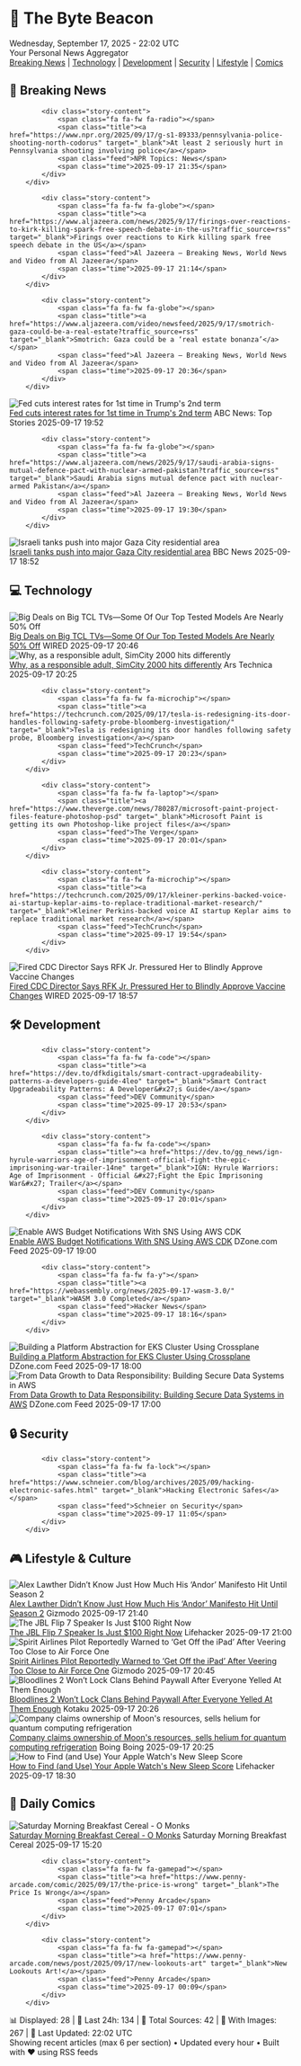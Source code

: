 <!-- Processing 54 RSS feeds at 2025-09-17 22:01:46 UTC -->
<!-- Processing: Saturday Morning Breakfast Cereal -->
<!-- Processing: Garfield -->
<!-- Processing: Dinosaur Comics -->
<!-- Processing: CNN Top Stories -->
<!-- Processing: Al Jazeera Breaking News -->
<!-- Processing: NPR News -->
<!-- Processing: CBC News -->
<!-- Error processing https://rss.cbc.ca/lineup/topstories.xml: The read operation timed out -->
<!-- Processing: Reuters Top News -->
<!-- Processing: Reuters World News -->
<!-- Processing: Associated Press Breaking -->
<!-- Processing: ABC News Breaking -->
<!-- Processing: Sky News World -->
<!-- Processing: O'Reilly Radar -->
<!-- Processing: It's FOSS -->
<!-- Error processing https://itsfoss.com/rss/: The read operation timed out -->
<!-- Processing: OMG! Ubuntu -->
<!-- Processing: DistroWatch -->
<!-- Processing: Red Hat Blog -->
<!-- Processing: GitHub Blog -->
<!-- Processing: InfoQ -->
<!-- Processing: DZone -->
<!-- Processing: Coding Horror -->
<!-- Processing: The Pragmatic Engineer -->
<!-- Processing: Lifehacker -->
<!-- Processing: Gizmodo -->
<!-- Processing: Kotaku -->
<!-- Processing: Krebs on Security -->
<!-- Processing: Schneier on Security -->
<!-- Generated 4 new posts out of 27 feeds processed -->
<div class="newspaper-header">
    <h1 class="newspaper-title">📰 The Byte Beacon</h1>
    <div class="newspaper-date">Wednesday, September 17, 2025 - 22:02 UTC</div>
    <div class="newspaper-subtitle">Your Personal News Aggregator</div>
</div>

<div class="newspaper-nav">
    <a href="#breaking">Breaking News</a> |
    <a href="#tech">Technology</a> |
    <a href="#dev">Development</a> |
    <a href="#security">Security</a> |
    <a href="#lifestyle">Lifestyle</a> |
    <a href="#webcomics">Comics</a>
</div>

<div class="news-section breaking-news" id="breaking">
<h2 class="section-header">🚨 Breaking News</h2>
<div class="stories-container">
<div class="story">
            
            <div class="story-content">
                <span class="fa fa-fw fa-radio"></span>
                <span class="title"><a href="https://www.npr.org/2025/09/17/g-s1-89333/pennsylvania-police-shooting-north-codorus" target="_blank">At least 2 seriously hurt in Pennsylvania shooting involving police</a></span>
                <span class="feed">NPR Topics: News</span>
                <span class="time">2025-09-17 21:35</span>
            </div>
        </div>
<div class="story">
            
            <div class="story-content">
                <span class="fa fa-fw fa-globe"></span>
                <span class="title"><a href="https://www.aljazeera.com/news/2025/9/17/firings-over-reactions-to-kirk-killing-spark-free-speech-debate-in-the-us?traffic_source=rss" target="_blank">Firings over reactions to Kirk killing spark free speech debate in the US</a></span>
                <span class="feed">Al Jazeera – Breaking News, World News and Video from Al Jazeera</span>
                <span class="time">2025-09-17 21:14</span>
            </div>
        </div>
<div class="story">
            
            <div class="story-content">
                <span class="fa fa-fw fa-globe"></span>
                <span class="title"><a href="https://www.aljazeera.com/video/newsfeed/2025/9/17/smotrich-gaza-could-be-a-real-estate?traffic_source=rss" target="_blank">Smotrich: Gaza could be a ‘real estate bonanza’</a></span>
                <span class="feed">Al Jazeera – Breaking News, World News and Video from Al Jazeera</span>
                <span class="time">2025-09-17 20:36</span>
            </div>
        </div>
<div class="story">
            <img src="https://s.abcnews.com/images/US/jerome-powell-1-rt-gmh-250917_1758134175320_hpMain_4x3t_384.jpg" alt="Fed cuts interest rates for 1st time in Trump&#x27;s 2nd term" class="story-image" loading="lazy" onerror="this.style.display='none'">
            <div class="story-content">
                <span class="fa fa-fw fa-tv"></span>
                <span class="title"><a href="https://abcnews.go.com/Business/fed-set-interest-rates-trump-seeks-shakeup-top/story?id=125623802" target="_blank">Fed cuts interest rates for 1st time in Trump&#x27;s 2nd term</a></span>
                <span class="feed">ABC News: Top Stories</span>
                <span class="time">2025-09-17 19:52</span>
            </div>
        </div>
<div class="story">
            
            <div class="story-content">
                <span class="fa fa-fw fa-globe"></span>
                <span class="title"><a href="https://www.aljazeera.com/news/2025/9/17/saudi-arabia-signs-mutual-defence-pact-with-nuclear-armed-pakistan?traffic_source=rss" target="_blank">Saudi Arabia signs mutual defence pact with nuclear-armed Pakistan</a></span>
                <span class="feed">Al Jazeera – Breaking News, World News and Video from Al Jazeera</span>
                <span class="time">2025-09-17 19:30</span>
            </div>
        </div>
<div class="story">
            <img src="https://ichef.bbci.co.uk/ace/standard/240/cpsprodpb/125f/live/5580c0d0-93f4-11f0-9cf6-cbf3e73ce2b9.png" alt="Israeli tanks push into major Gaza City residential area" class="story-image" loading="lazy" onerror="this.style.display='none'">
            <div class="story-content">
                <span class="fa fa-fw fa-earth-americas"></span>
                <span class="title"><a href="https://www.bbc.com/news/articles/c4gv881exj2o?at_medium=RSS&at_campaign=rss" target="_blank">Israeli tanks push into major Gaza City residential area</a></span>
                <span class="feed">BBC News</span>
                <span class="time">2025-09-17 18:52</span>
            </div>
        </div>
</div>
</div>
<div class="news-section tech-news" id="tech">
<h2 class="section-header">💻 Technology</h2>
<div class="stories-container">
<div class="story">
            <img src="https://media.wired.com/photos/68caf947622b125cceb3d7db/master/pass/Save%20Big%20on%20Our%20Favorite%20TCL%20Televisions.png" alt="Big Deals on Big TCL TVs—Some Of Our Top Tested Models Are Nearly 50% Off" class="story-image" loading="lazy" onerror="this.style.display='none'">
            <div class="story-content">
                <span class="fa fa-fw fa-bolt"></span>
                <span class="title"><a href="https://www.wired.com/story/save-big-on-our-favorite-tcl-televisions/" target="_blank">Big Deals on Big TCL TVs—Some Of Our Top Tested Models Are Nearly 50% Off</a></span>
                <span class="feed">WIRED</span>
                <span class="time">2025-09-17 20:46</span>
            </div>
        </div>
<div class="story">
            <img src="https://cdn.arstechnica.net/wp-content/uploads/2025/09/sc2000-1-500x500-1758136437.jpg" alt="Why, as a responsible adult, SimCity 2000 hits differently" class="story-image" loading="lazy" onerror="this.style.display='none'">
            <div class="story-content">
                <span class="fa fa-fw fa-cog"></span>
                <span class="title"><a href="https://arstechnica.com/gaming/2025/09/thirty-years-later-simcity-2000-hasnt-changed-but-i-have/" target="_blank">Why, as a responsible adult, SimCity 2000 hits differently</a></span>
                <span class="feed">Ars Technica</span>
                <span class="time">2025-09-17 20:25</span>
            </div>
        </div>
<div class="story">
            
            <div class="story-content">
                <span class="fa fa-fw fa-microchip"></span>
                <span class="title"><a href="https://techcrunch.com/2025/09/17/tesla-is-redesigning-its-door-handles-following-safety-probe-bloomberg-investigation/" target="_blank">Tesla is redesigning its door handles following safety probe, Bloomberg investigation</a></span>
                <span class="feed">TechCrunch</span>
                <span class="time">2025-09-17 20:23</span>
            </div>
        </div>
<div class="story">
            
            <div class="story-content">
                <span class="fa fa-fw fa-laptop"></span>
                <span class="title"><a href="https://www.theverge.com/news/780287/microsoft-paint-project-files-feature-photoshop-psd" target="_blank">Microsoft Paint is getting its own Photoshop-like project files</a></span>
                <span class="feed">The Verge</span>
                <span class="time">2025-09-17 20:01</span>
            </div>
        </div>
<div class="story">
            
            <div class="story-content">
                <span class="fa fa-fw fa-microchip"></span>
                <span class="title"><a href="https://techcrunch.com/2025/09/17/kleiner-perkins-backed-voice-ai-startup-keplar-aims-to-replace-traditional-market-research/" target="_blank">Kleiner Perkins-backed voice AI startup Keplar aims to replace traditional market research</a></span>
                <span class="feed">TechCrunch</span>
                <span class="time">2025-09-17 19:54</span>
            </div>
        </div>
<div class="story">
            <img src="https://media.wired.com/photos/68c9baa8417de5cb5d2fa3c8/master/pass/Susan-Monarez-Testifies-Before-Senate-Science-2221407764.jpg" alt="Fired CDC Director Says RFK Jr. Pressured Her to Blindly Approve Vaccine Changes" class="story-image" loading="lazy" onerror="this.style.display='none'">
            <div class="story-content">
                <span class="fa fa-fw fa-bolt"></span>
                <span class="title"><a href="https://www.wired.com/story/susan-monarez-fired-cdc-director-senate-testimony/" target="_blank">Fired CDC Director Says RFK Jr. Pressured Her to Blindly Approve Vaccine Changes</a></span>
                <span class="feed">WIRED</span>
                <span class="time">2025-09-17 18:57</span>
            </div>
        </div>
</div>
</div>
<div class="news-section dev-news" id="dev">
<h2 class="section-header">🛠️ Development</h2>
<div class="stories-container">
<div class="story">
            
            <div class="story-content">
                <span class="fa fa-fw fa-code"></span>
                <span class="title"><a href="https://dev.to/dfkdigitals/smart-contract-upgradeability-patterns-a-developers-guide-4leo" target="_blank">Smart Contract Upgradeability Patterns: A Developer&#x27;s Guide</a></span>
                <span class="feed">DEV Community</span>
                <span class="time">2025-09-17 20:53</span>
            </div>
        </div>
<div class="story">
            
            <div class="story-content">
                <span class="fa fa-fw fa-code"></span>
                <span class="title"><a href="https://dev.to/gg_news/ign-hyrule-warriors-age-of-imprisonment-official-fight-the-epic-imprisoning-war-trailer-14ne" target="_blank">IGN: Hyrule Warriors: Age of Imprisonment - Official &#x27;Fight the Epic Imprisoning War&#x27; Trailer</a></span>
                <span class="feed">DEV Community</span>
                <span class="time">2025-09-17 20:01</span>
            </div>
        </div>
<div class="story">
            <img src="https://dz2cdn1.dzone.com/thumbnail?fid=18631882&w=600" alt="Enable AWS Budget Notifications With SNS Using AWS CDK" class="story-image" loading="lazy" onerror="this.style.display='none'">
            <div class="story-content">
                <span class="fa fa-fw fa-newspaper"></span>
                <span class="title"><a href="https://dzone.com/articles/aws-budget-notifications-sns-cdk" target="_blank">Enable AWS Budget Notifications With SNS Using AWS CDK</a></span>
                <span class="feed">DZone.com Feed</span>
                <span class="time">2025-09-17 19:00</span>
            </div>
        </div>
<div class="story">
            
            <div class="story-content">
                <span class="fa fa-fw fa-y"></span>
                <span class="title"><a href="https://webassembly.org/news/2025-09-17-wasm-3.0/" target="_blank">WASM 3.0 Completed</a></span>
                <span class="feed">Hacker News</span>
                <span class="time">2025-09-17 18:16</span>
            </div>
        </div>
<div class="story">
            <img src="https://dz2cdn1.dzone.com/thumbnail?fid=18630595&w=600" alt="Building a Platform Abstraction for EKS Cluster Using Crossplane" class="story-image" loading="lazy" onerror="this.style.display='none'">
            <div class="story-content">
                <span class="fa fa-fw fa-newspaper"></span>
                <span class="title"><a href="https://dzone.com/articles/platform-abstraction-eks-cluster-crossplane" target="_blank">Building a Platform Abstraction for EKS Cluster Using Crossplane</a></span>
                <span class="feed">DZone.com Feed</span>
                <span class="time">2025-09-17 18:00</span>
            </div>
        </div>
<div class="story">
            <img src="https://dz2cdn1.dzone.com/thumbnail?fid=18626170&w=600" alt="From Data Growth to Data Responsibility: Building Secure Data Systems in AWS" class="story-image" loading="lazy" onerror="this.style.display='none'">
            <div class="story-content">
                <span class="fa fa-fw fa-newspaper"></span>
                <span class="title"><a href="https://dzone.com/articles/building-secure-data-systems-aws" target="_blank">From Data Growth to Data Responsibility: Building Secure Data Systems in AWS</a></span>
                <span class="feed">DZone.com Feed</span>
                <span class="time">2025-09-17 17:00</span>
            </div>
        </div>
</div>
</div>
<div class="news-section security-news" id="security">
<h2 class="section-header">🔒 Security</h2>
<div class="stories-container">
<div class="story">
            
            <div class="story-content">
                <span class="fa fa-fw fa-lock"></span>
                <span class="title"><a href="https://www.schneier.com/blog/archives/2025/09/hacking-electronic-safes.html" target="_blank">Hacking Electronic Safes</a></span>
                <span class="feed">Schneier on Security</span>
                <span class="time">2025-09-17 11:05</span>
            </div>
        </div>
</div>
</div>
<div class="news-section lifestyle-news" id="lifestyle">
<h2 class="section-header">🎮 Lifestyle & Culture</h2>
<div class="stories-container">
<div class="story">
            <img src="https://gizmodo.com/app/uploads/2025/09/star-wars-andor-nemik-navigator.jpg" alt="Alex Lawther Didn’t Know Just How Much His ‘Andor’ Manifesto Hit Until Season 2" class="story-image" loading="lazy" onerror="this.style.display='none'">
            <div class="story-content">
                <span class="fa fa-fw fa-computer"></span>
                <span class="title"><a href="https://gizmodo.com/alex-lawther-andor-season-2-nemik-manifesto-star-wars-2000660097" target="_blank">Alex Lawther Didn’t Know Just How Much His ‘Andor’ Manifesto Hit Until Season 2</a></span>
                <span class="feed">Gizmodo</span>
                <span class="time">2025-09-17 21:40</span>
            </div>
        </div>
<div class="story">
            <img src="https://lifehacker.com/imagery/articles/01K5CP54WEJV1Z3JZ7SSFTC6NH/hero-image.png" alt="The JBL Flip 7 Speaker Is Just $100 Right Now" class="story-image" loading="lazy" onerror="this.style.display='none'">
            <div class="story-content">
                <span class="fa fa-fw fa-life-ring"></span>
                <span class="title"><a href="https://lifehacker.com/tech/jbl-flip-7-speaker-sale?utm_medium=RSS" target="_blank">The JBL Flip 7 Speaker Is Just $100 Right Now</a></span>
                <span class="feed">Lifehacker</span>
                <span class="time">2025-09-17 21:00</span>
            </div>
        </div>
<div class="story">
            <img src="https://gizmodo.com/app/uploads/2025/05/Trump-may-23-2025.jpg" alt="Spirit Airlines Pilot Reportedly Warned to ‘Get Off the iPad’ After Veering Too Close to Air Force One" class="story-image" loading="lazy" onerror="this.style.display='none'">
            <div class="story-content">
                <span class="fa fa-fw fa-computer"></span>
                <span class="title"><a href="https://gizmodo.com/spirit-airlines-pilot-reportedly-warned-to-get-off-the-ipad-after-veering-too-close-to-air-force-one-2000660292" target="_blank">Spirit Airlines Pilot Reportedly Warned to ‘Get Off the iPad’ After Veering Too Close to Air Force One</a></span>
                <span class="feed">Gizmodo</span>
                <span class="time">2025-09-17 20:45</span>
            </div>
        </div>
<div class="story">
            <img src="https://kotaku.com/app/uploads/2025/09/bloodlinezs.jpg" alt="Bloodlines 2 Won’t Lock Clans Behind Paywall After Everyone Yelled At Them Enough" class="story-image" loading="lazy" onerror="this.style.display='none'">
            <div class="story-content">
                <span class="fa fa-fw fa-gamepad"></span>
                <span class="title"><a href="https://kotaku.com/vampire-masquerade-bloodlines-2-day-one-dlc-clans-paradox-change-story-pack-2000626573" target="_blank">Bloodlines 2 Won’t Lock Clans Behind Paywall After Everyone Yelled At Them Enough</a></span>
                <span class="feed">Kotaku</span>
                <span class="time">2025-09-17 20:26</span>
            </div>
        </div>
<div class="story">
            <img src="https://i0.wp.com/boingboing.net/wp-content/uploads/2025/09/man-who-sold-the-moon.jpg?fit=1200%2C858&amp;quality=60&amp;ssl=1" alt="Company claims ownership of Moon&#x27;s resources, sells helium for quantum computing refrigeration" class="story-image" loading="lazy" onerror="this.style.display='none'">
            <div class="story-content">
                <span class="fa fa-fw fa-arrow-right"></span>
                <span class="title"><a href="https://boingboing.net/2025/09/17/company-claims-ownership-of-moons-resources-sells-helium-for-quantum-computing-refrigeration.html" target="_blank">Company claims ownership of Moon&#x27;s resources, sells helium for quantum computing refrigeration</a></span>
                <span class="feed">Boing Boing</span>
                <span class="time">2025-09-17 20:25</span>
            </div>
        </div>
<div class="story">
            <img src="https://lifehacker.com/imagery/articles/01K5CEF8QQP827DHRE9GKZ0E9Z/hero-image.jpg" alt="How to Find (and Use) Your Apple Watch&#x27;s New Sleep Score" class="story-image" loading="lazy" onerror="this.style.display='none'">
            <div class="story-content">
                <span class="fa fa-fw fa-life-ring"></span>
                <span class="title"><a href="https://lifehacker.com/health/where-to-see-apple-watch-sleep-score?utm_medium=RSS" target="_blank">How to Find (and Use) Your Apple Watch&#x27;s New Sleep Score</a></span>
                <span class="feed">Lifehacker</span>
                <span class="time">2025-09-17 18:30</span>
            </div>
        </div>
</div>
</div>
<div class="news-section webcomics-section" id="webcomics">
<h2 class="section-header">🎨 Daily Comics</h2>
<div class="stories-container">
<div class="story">
            <img src="https://www.smbc-comics.com/comics/1757980876-20250917.png" alt="Saturday Morning Breakfast Cereal - O Monks" class="story-image" loading="lazy" onerror="this.style.display='none'">
            <div class="story-content">
                <span class="fa fa-fw fa-smile"></span>
                <span class="title"><a href="https://www.smbc-comics.com/comic/o-monks" target="_blank">Saturday Morning Breakfast Cereal - O Monks</a></span>
                <span class="feed">Saturday Morning Breakfast Cereal</span>
                <span class="time">2025-09-17 15:20</span>
            </div>
        </div>
<div class="story">
            
            <div class="story-content">
                <span class="fa fa-fw fa-gamepad"></span>
                <span class="title"><a href="https://www.penny-arcade.com/comic/2025/09/17/the-price-is-wrong" target="_blank">The Price Is Wrong</a></span>
                <span class="feed">Penny Arcade</span>
                <span class="time">2025-09-17 07:01</span>
            </div>
        </div>
<div class="story">
            
            <div class="story-content">
                <span class="fa fa-fw fa-gamepad"></span>
                <span class="title"><a href="https://www.penny-arcade.com/news/post/2025/09/17/new-lookouts-art" target="_blank">New Lookouts Art!</a></span>
                <span class="feed">Penny Arcade</span>
                <span class="time">2025-09-17 00:09</span>
            </div>
        </div>
</div>
</div>

<div class="newspaper-footer">
    <div class="stats">
        📊 Displayed: 28 | 📅 Last 24h: 134 | 📡 Total Sources: 42 | 📸 With Images: 267 |
        🔄 Last Updated: 22:02 UTC
    </div>
    <div class="footer-note">
        Showing recent articles (max 6 per section) • Updated every hour • Built with ❤️ using RSS feeds
    </div>
</div>
